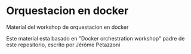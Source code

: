 # Orquestacion en docker

Material del workshop de orquestacion en docker

Este material esta basado en "Docker orchestration workshop"
padre de este repositorio, escrito por Jérôme Petazzoni
